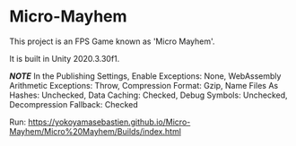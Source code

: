 # Micro-Mayhem

This project is an FPS Game known as 'Micro Mayhem'.

It is built in Unity 2020.3.30f1.

***NOTE***
In the Publishing Settings,
Enable Exceptions: None,
WebAssembly Arithmetic Exceptions: Throw,
Compression Format: Gzip,
Name Files As Hashes: Unchecked,
Data Caching: Checked,
Debug Symbols: Unchecked,
Decompression Fallback: Checked

Run:
https://yokoyamasebastien.github.io/Micro-Mayhem/Micro%20Mayhem/Builds/index.html
